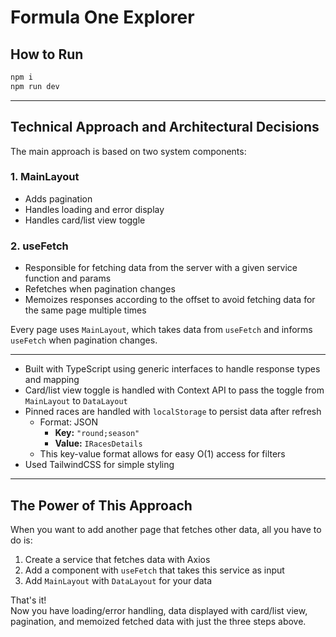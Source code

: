 # Formula One Explorer

## How to Run

```bash
npm i
npm run dev

```

---

## Technical Approach and Architectural Decisions

The main approach is based on two system components:

### 1. MainLayout
- Adds pagination
- Handles loading and error display
- Handles card/list view toggle

### 2. useFetch
- Responsible for fetching data from the server with a given service function and params
- Refetches when pagination changes
- Memoizes responses according to the offset to avoid fetching data for the same page multiple times

Every page uses `MainLayout`, which takes data from `useFetch` and informs `useFetch` when pagination changes.

---

- Built with TypeScript using generic interfaces to handle response types and mapping
- Card/list view toggle is handled with Context API to pass the toggle from `MainLayout` to `DataLayout`
- Pinned races are handled with `localStorage` to persist data after refresh  
  - Format: JSON  
    - **Key:** `"round;season"`  
    - **Value:** `IRacesDetails`  
  - This key-value format allows for easy O(1) access for filters
- Used TailwindCSS for simple styling

---

## The Power of This Approach

When you want to add another page that fetches other data, all you have to do is:

1. Create a service that fetches data with Axios
2. Add a component with `useFetch` that takes this service as input
3. Add `MainLayout` with `DataLayout` for your data

That's it!  
Now you have loading/error handling, data displayed with card/list view, pagination, and memoized fetched data with just the three steps above.
